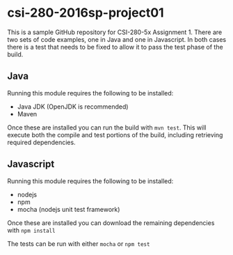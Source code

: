 # csi-280-2016sp-project01
This is a sample GitHub repository for CSI-280-5x Assignment 1. There are two sets of code examples, one in Java and one in Javascript. In both cases there is a test that needs to be fixed to allow it to pass the test phase of the build.

## Java
Running this module requires the following to be installed:
- Java JDK (OpenJDK is recommended)
- Maven

Once these are installed you can run the build with `mvn test`. This will execute both the compile and test portions of the build, including retrieving required dependencies.

## Javascript
Running this module requires the following to be installed:
- nodejs
- npm
- mocha (nodejs unit test framework)

Once these are installed you can download the remaining dependencies with `npm install`

The tests can be run with either `mocha` or `npm test`
